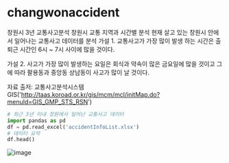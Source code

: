 # changwonaccident
창원시 3년 교통사고분석
창원시 교통 지역과 시간별 분석
현재 살고 있는 창원시 안에서 일어나는 교통사고 데이터를 분석
가설 1. 교통사고가 가장 많이 발생 하는 시간은 출퇴근 시간인 6시 ~ 7시 사이에 많을 것이다.

가설 2. 사고가 가장 많이 발생하는 요일은 회식과 약속이 많은 금요일에 많을 것이고 그에 따라 팔용동과 중앙동 상남동이 사고가 많이 날 것이다.

자료 출저: 교통사고분석시스템 GIS('http://taas.koroad.or.kr/gis/mcm/mcl/initMap.do?menuId=GIS_GMP_STS_RSN')

```python
# 최근 3년 이내 창원에서 일어난 교통사고 데이터
import pandas as pd
df = pd.read_excel('accidentInfoList.xlsx')
# 데이터 요약
df.head()
```
![image](https://user-images.githubusercontent.com/75477273/150948455-3a09e1b0-e1f9-4d30-baf1-b7f8a0a02fce.png)
